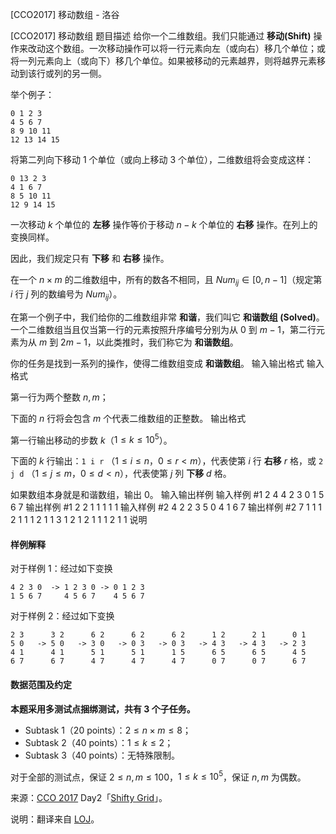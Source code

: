 



[CCO2017] 移动数组 - 洛谷














[CCO2017] 移动数组
题目描述
给你一个二维数组。我们只能通过 **移动(Shift)** 操作来改动这个数组。一次移动操作可以将一行元素向左（或向右）移几个单位；或将一列元素向上（或向下）移几个单位。如果被移动的元素越界，则将越界元素移动到该行或列的另一侧。

举个例子：

```
0 1 2 3
4 5 6 7
8 9 10 11
12 13 14 15
```

将第二列向下移动 $1$ 个单位（或向上移动 $3$ 个单位），二维数组将会变成这样：

```
0 13 2 3
4 1 6 7
8 5 10 11
12 9 14 15
```

一次移动 $k$ 个单位的 **左移** 操作等价于移动 $n-k$ 个单位的 **右移** 操作。在列上的变换同样。

因此，我们规定只有 **下移** 和 **右移** 操作。

在一个 $n \times m$ 的二维数组中，所有的数各不相同，且 $Num_{ij} \in [0,n-1]$（规定第 $i$ 行 $j$ 列的数编号为 $Num_{ij}$）。

在第一个例子中，我们给你的二维数组非常 **和谐**，我们叫它 **和谐数组 (Solved)**。一个二维数组当且仅当第一行的元素按照升序编号分别为从 $0$ 到 $m-1$，第二行元素为从 $m$ 到 $2m-1$，以此类推时，我们称它为 **和谐数组**。

你的任务是找到一系列的操作，使得二维数组变成 **和谐数组**。
输入输出格式
输入格式

第一行为两个整数 $n,m$；

下面的 $n$ 行将会包含 $m$ 个代表二维数组的正整数。
输出格式

第一行输出移动的步数 $k$（$1\leq k\leq 10 ^ 5$）。

下面的 $k$ 行输出：`1 i r` （$1 \le i \le n$，$0 \le r < m$），代表使第 $i$ 行 **右移** $r$ 格，或 `2 j d` （$1 \le j \le m$，$0 \le d <n$），代表使第 $j$ 列 **下移** $d$ 格。

如果数组本身就是和谐数组，输出 $0$。
输入输出样例
输入样例 #1
2 4
4 2 3 0
1 5 6 7
输出样例 #1
2
2 1 1
1 1 1
输入样例 #2
4 2
2 3
5 0
4 1
6 7
输出样例 #2
7
1 1 1
2 1 1
1 2 1
1 3 1
2 1 2
1 1 1
2 1 1
说明
#### 样例解释

对于样例 $1$：经过如下变换

```
4 2 3 0  -> 1 2 3 0 -> 0 1 2 3
1 5 6 7     4 5 6 7    4 5 6 7
```

对于样例 $2$：经过如下变换

```
2 3      3 2      6 2      6 2      6 2      1 2      2 1      0 1
5 0   -> 5 0   -> 3 0   -> 0 3   -> 0 3   -> 4 3   -> 4 3   -> 2 3
4 1      4 1      5 1      5 1      1 5      6 5      6 5      4 5
6 7      6 7      4 7      4 7      4 7      0 7      0 7      6 7
```

#### 数据范围及约定

**本题采用多测试点捆绑测试，共有 $3$ 个子任务。**

- Subtask 1（20 points）：$2 \le n \times m \le 8$；
- Subtask 2（40 points）：$1 \le k \le 2$；
- Subtask 3（40 points）：无特殊限制。

对于全部的测试点，保证 $2 \le n,m \le 100$，$1 \le k \le 10^5$，保证 $n,m$ 为偶数。

来源：[CCO 2017](https://cemc.math.uwaterloo.ca/contests/computing/2017/) Day2「[Shifty Grid](https://cemc.math.uwaterloo.ca/contests/computing/2017/stage%202/day2.pdf)」。

说明：翻译来自 [LOJ](https://loj.ac/problem/2755)。






